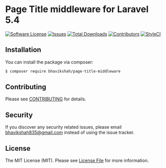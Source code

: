 # Page Title middleware for Laravel 5.4

[![Software License](https://img.shields.io/badge/license-MIT-brightgreen.svg?style=flat-square)](LICENSE)
[![Issues](https://img.shields.io/github/issues/bhavikshah9/page-title-middleware.svg?style=flat-square)](https://github.com/bhavikshah9/page-title-middleware/issues)
[![Total Downloads](https://img.shields.io/github/downloads/bhavikshah9/page-title-middleware/total.svg?style=flat-square)](https://github.com/bhavikshah9/page-title-middleware/issues)
[![Contributors](https://img.shields.io/github/contributors/bhavikshah9/page-title-middleware.svg?style=flat-square)](https://github.com/bhavikshah9/page-title-middleware/graphs/contributors)
[![StyleCI](https://styleci.io/repos/94321375/shield?branch=master)](https://styleci.io/repos/94321375)

## Installation

You can install the package via composer:
``` bash
$ composer require bhavikshah/page-title-middleware
```

## Contributing

Please see [CONTRIBUTING](CONTRIBUTING.md) for details.

## Security

If you discover any security related issues, please email bhavikshah835@gmail.com instead of using the issue tracker.

## License

The MIT License (MIT). Please see [License File](LICENSE) for more information.